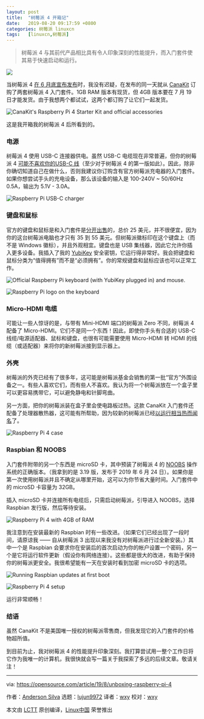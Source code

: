 ```yaml
---
layout: post
title:	"树莓派 4 开箱记"
date:	2019-08-20 09:17:59 +0800 
categories:	树莓派 linuxcn 
tags:	[linuxcn,树莓派]
---
```




> 
> 树莓派 4 与其前代产品相比具有令人印象深刻的性能提升，而入门套件使其易于快速启动和运行。
> 
> 
> 


![](/Asserts/Images//attachment/album/201908/20/091730rl99q2ahycd4sz9h.jpg)


当树莓派 4 [在 6 月底宣布发布](https://opensource.com/article/19/6/raspberry-pi-4)时，我没有迟疑，在发布的同一天就从 [CanaKit](https://www.canakit.com/raspberry-pi-4-starter-kit.html) 订购了两套树莓派 4 入门套件。1GB RAM 版本有现货，但 4GB 版本要在 7 月 19 日才能发货。由于我想两个都试试，这两个都订购了让它们一起发货。


![CanaKit's Raspberry Pi 4 Starter Kit and official accessories](/Asserts/Images//attachment/album/201908/20/091804pt37j5xsjtjf1t7f.jpg "CanaKit's Raspberry Pi 4 Starter Kit and official accessories")


这是我开箱我的树莓派 4 后所看到的。


### 电源


树莓派 4 使用 USB-C 连接器供电。虽然 USB-C 电缆现在非常普遍，但你的树莓派 4 [可能不喜欢你的USB-C 线](https://www.techrepublic.com/article/your-new-raspberry-pi-4-wont-power-on-usb-c-cable-problem-now-officially-confirmed/)（至少对于树莓派 4 的第一版如此）。因此，除非你确切知道自己在做什么，否则我建议你订购含有官方树莓派充电器的入门套件。如果你想尝试手头的充电设备，那么该设备的输入是 100-240V ~ 50/60Hz 0.5A，输出为 5.1V - 3.0A。


![Raspberry Pi USB-C charger](/Asserts/Images//attachment/album/201908/20/091805wvzvbeeqkv6xzlze.jpg "Raspberry Pi USB-C charger")


### 键盘和鼠标


官方的键盘和鼠标是和入门套件是[分开出售](https://www.canakit.com/official-raspberry-pi-keyboard-mouse.html?defpid=4476)的，总价 25 美元，并不很便宜，因为你的这台树莓派电脑也才只有 35 到 55 美元。但树莓派徽标印在这个键盘上（而不是 Windows 徽标），并且外观相宜。键盘也是 USB 集线器，因此它允许你插入更多设备。我插入了我的 [YubiKey](https://www.yubico.com/products/yubikey-hardware/) 安全密钥，它运行得非常好。我会把键盘和鼠标分类为“值得拥有”而不是“必须拥有”。你的常规键盘和鼠标应该也可以正常工作。


![Official Raspberry Pi keyboard \(with YubiKey plugged in\) and mouse.](/Asserts/Images//attachment/album/201908/20/091806zxh8822s3hs8rsvx.jpg "Official Raspberry Pi keyboard (with YubiKey plugged in) and mouse.")


![Raspberry Pi logo on the keyboard](/Asserts/Images//attachment/album/201908/20/091806zab82fzjdcm8jyzo.jpg "Raspberry Pi logo on the keyboard")


### Micro-HDMI 电缆


可能让一些人惊讶的是，与带有 Mini-HDMI 端口的树莓派 Zero 不同，树莓派 4 配备了 Micro-HDMI。它们不是同一个东西！因此，即使你手头有合适的 USB-C 线缆/电源适配器、鼠标和键盘，也很有可能需要使用 Micro-HDMI 转 HDMI 的线缆（或适配器）来将你的新树莓派接到显示器上。


### 外壳


树莓派的外壳已经有了很多年，这可能是树莓派基金会销售的第一批“官方”外围设备之一。有些人喜欢它们，而有些人不喜欢。我认为将一个树莓派放在一个盒子里可以更容易携带它，可以避免静电和针脚弯曲。


另一方面，把你的树莓派装在盒子里会使电路板过热。这款 CanaKit 入门套件还配备了处理器散热器，这可能有所帮助，因为较新的树莓派已经[以运行相当热而闻名](https://www.theregister.co.uk/2019/07/22/raspberry_pi_4_too_hot_to_handle/)了。


![Raspberry Pi 4 case](/Asserts/Images//attachment/album/201908/20/091807veg4ygts6l6sd4nb.jpg "Raspberry Pi 4 case")


### Raspbian 和 NOOBS


入门套件附带的另一个东西是 microSD 卡，其中预装了树莓派 4 的 [NOOBS](https://www.raspberrypi.org/downloads/noobs/) 操作系统的正确版本。（我拿到的是 3.19 版，发布于 2019 年 6 月 24 日）。如果你是第一次使用树莓派并且不确定从哪里开始，这可以为你节省大量时间。入门套件中的 microSD 卡容量为 32GB。


插入 microSD 卡并连接所有电缆后，只需启动树莓派，引导进入 NOOBS，选择 Raspbian 发行版，然后等待安装。


![Raspberry Pi 4 with 4GB of RAM](/Asserts/Images//attachment/album/201908/20/091808k95izxqqgq5jqdz5.jpg "Raspberry Pi 4 with 4GB of RAM")


我注意到在安装最新的 Raspbian 时有一些改进。（如果它们已经出现了一段时间，请原谅我 —— 自从树莓派 3 出现以来我没有对树莓派进行过全新安装。）其中一个是 Raspbian 会要求你在安装后的首次启动为你的帐户设置一个密码，另一个是它将运行软件更新（假设你有网络连接）。这些都是很大的改进，有助于保持你的树莓派更安全。我很希望能有一天在安装时看到加密 microSD 卡的选项。


![Running Raspbian updates at first boot](/Asserts/Images//attachment/album/201908/20/091810lvc0jsku90kc1j8m.jpg "Running Raspbian updates at first boot")


![Raspberry Pi 4 setup](/Asserts/Images//attachment/album/201908/20/091812tznkp4f25np9ttz7.jpg "Raspberry Pi 4 setup")


运行非常顺畅！


### 结语


虽然 CanaKit 不是美国唯一授权的树莓派零售商，但我发现它的入门套件的价格物超所值。


到目前为止，我对树莓派 4 的性能提升印象深刻。我打算尝试用一整个工作日将它作为我唯一的计算机，我很快就会写一篇关于我探索了多远的后续文章。敬请关注！




---


via: <https://opensource.com/article/19/8/unboxing-raspberry-pi-4>


作者：[Anderson Silva](https://opensource.com/users/ansilvahttps://opensource.com/users/bennuttall) 选题：[lujun9972](https://github.com/lujun9972) 译者：[wxy](https://github.com/wxy) 校对：[wxy](https://github.com/wxy)


本文由 [LCTT](https://github.com/LCTT/TranslateProject) 原创编译，[Linux中国](https://linux.cn/) 荣誉推出
